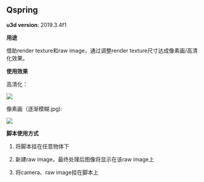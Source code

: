 Qspring
----------

**u3d version**: 2019.3.4f1



**用途**

借助render texture和raw image，通过调整render texture尺寸达成像素画/高清化效果。



**使用效果**

高清化：

![](https://github.com/llapuras/SomeUnityScripts/blob/master/ResolutionModifier/HD.gif)

像素画（逐渐模糊.jpg):

![](https://github.com/llapuras/SomeUnityScripts/blob/master/ResolutionModifier/img.png)



**脚本使用方式**

1. 将脚本挂在任意物体下

2. 新建raw image，最终处理后图像将显示在该raw image上

3. 将camera、raw image挂在脚本上
